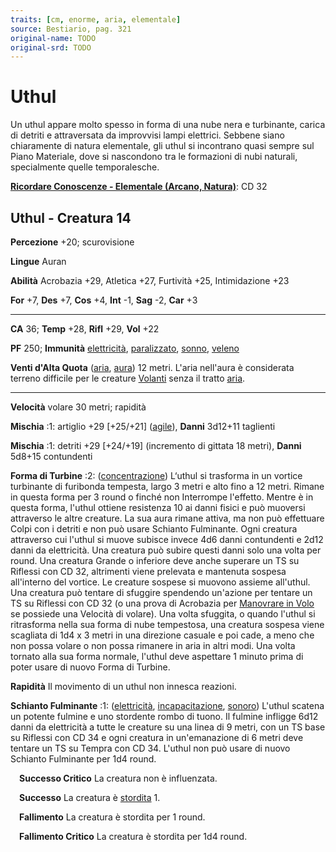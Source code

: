 ```yaml
---
traits: [cm, enorme, aria, elementale]
source: Bestiario, pag. 321
original-name: TODO
original-srd: TODO
---
```


# Uthul

Un uthul appare molto spesso in forma di una nube nera e turbinante, carica di
detriti e attraversata da improvvisi lampi elettrici. Sebbene siano chiaramente
di natura elementale, gli uthul si incontrano quasi sempre sul Piano Materiale,
dove si nascondono tra le formazioni di nubi naturali, specialmente quelle
temporalesche.

**[Ricordare Conoscenze - Elementale (Arcano, Natura)](/azioni/abilita/ricordare-conoscenze)**:
CD 32

## Uthul - Creatura 14

**Percezione** +20; scurovisione

**Lingue** Auran

**Abilità** Acrobazia +29, Atletica +27, Furtività +25, Intimidazione +23

**For** +7, **Des** +7, **Cos** +4, **Int** -1, **Sag** -2, **Car** +3

---

**CA** 36; **Temp** +28, **Rifl** +29, **Vol** +22

**PF** 250; **Immunità** [elettricità](/tratti/elettricita),
[paralizzato](/condizioni/paralizzato), [sonno](/tratti/sonno),
[veleno](/tratti/veleno)

**Venti d'Alta Quota** ([aria](/tratti/aura), [aura](/tratti/aura)) 12 metri.
L'aria nell'aura è considerata terreno difficile per le creature
[Volanti](/azioni/base/volare) senza il tratto [aria](/tratti/aura).

---

**Velocità** volare 30 metri; rapidità

**Mischia** :1: artiglio +29 \[+25/+21] ([agile](/tratti/agile)), **Danni**
3d12+11 taglienti

**Mischia** :1: detriti +29 \[+24/+19] (incremento di gittata 18 metri),
**Danni** 5d8+15 contundenti

**Forma di Turbine** :2: ([concentrazione](/tratti/concentrazione)) L‘uthul si
trasforma in un vortice turbinante di furibonda tempesta, largo 3 metri e alto
fino a 12 metri. Rimane in questa forma per 3 round o finché non Interrompe
l'effetto. Mentre è in questa forma, l'uthul ottiene resistenza 10 ai danni
fisici e può muoversi attraverso le altre creature. La sua aura rimane attiva,
ma non può effettuare Colpi con i detriti e non può usare Schianto Fulminante.
Ogni creatura attraverso cui l'uthul si muove subisce invece 4d6 danni
contundenti e 2d12 danni da elettricità. Una creatura può subire questi danni
solo una volta per round. Una creatura Grande o inferiore deve anche superare un
TS su Riflessi con CD 32, altrimenti viene prelevata e mantenuta sospesa
all'interno del vortice. Le creature sospese si muovono assieme all'uthul. Una
creatura può tentare di sfuggire spendendo un'azione per tentare un TS su
Riflessi con CD 32 (o una prova di Acrobazia per
[Manovrare in Volo](/azioni/abilita/manovrare-in-volo) se possiede una Velocità
di volare). Una volta sfuggita, o quando l'uthul si ritrasforma nella sua forma
di nube tempestosa, una creatura sospesa viene scagliata di 1d4 x 3 metri in una
direzione casuale e poi cade, a meno che non possa volare o non possa rimanere
in aria in altri modi. Una volta tornato alla sua forma normale, l'uthul deve
aspettare 1 minuto prima di poter usare di nuovo Forma di Turbine.

**Rapidità** Il movimento di un uthul non innesca reazioni.

**Schianto Fulminante** :1: ([elettricità](/tratti/elettricita),
[incapacitazione](/tratti/incapacitazione), [sonoro](/tratti/sonoro)) L'uthul
scatena un potente fulmine e uno stordente rombo di tuono. Il fulmine infligge
6d12 danni da elettricità a tutte le creature su una linea di 9 metri, con un TS
base su Riflessi con CD 34 e ogni creatura in un'emanazione di 6 metri deve
tentare un TS su Tempra con CD 34. L'uthul non può usare di nuovo Schianto
Fulminante per 1d4 round.

&emsp;**Successo Critico** La creatura non è influenzata.

&emsp;**Successo** La creatura è [stordita](/condizioni/stordito) 1.

&emsp;**Fallimento** La creatura è stordita per 1 round.

&emsp;**Fallimento Critico** La creatura è stordita per 1d4 round.
